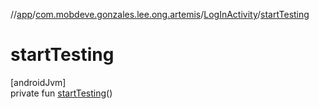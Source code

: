 //[app](../../../index.md)/[com.mobdeve.gonzales.lee.ong.artemis](../index.md)/[LogInActivity](index.md)/[startTesting](start-testing.md)

# startTesting

[androidJvm]\
private fun [startTesting](start-testing.md)()
